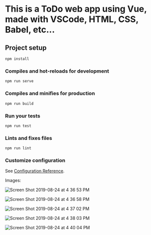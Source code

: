 # This is a ToDo web app using Vue, made with VSCode, HTML, CSS, Babel, etc...




## Project setup
```
npm install
```

### Compiles and hot-reloads for development
```
npm run serve
```

### Compiles and minifies for production
```
npm run build
```

### Run your tests
```
npm run test
```

### Lints and fixes files
```
npm run lint
```

### Customize configuration
See [Configuration Reference](https://cli.vuejs.org/config/).

Images:

![Screen Shot 2019-08-24 at 4 36 53 PM](https://user-images.githubusercontent.com/22460957/63643085-57f7ee80-c68f-11e9-8ec6-927f034424a6.png)

![Screen Shot 2019-08-24 at 4 36 58 PM](https://user-images.githubusercontent.com/22460957/63643086-57f7ee80-c68f-11e9-8eeb-c5592df701b3.png)

![Screen Shot 2019-08-24 at 4 37 02 PM](https://user-images.githubusercontent.com/22460957/63643087-58908500-c68f-11e9-985c-77ff528d7033.png)

![Screen Shot 2019-08-24 at 4 38 03 PM](https://user-images.githubusercontent.com/22460957/63643088-58908500-c68f-11e9-9aa4-70932b4a8774.png)

![Screen Shot 2019-08-24 at 4 40 04 PM](https://user-images.githubusercontent.com/22460957/63643089-58908500-c68f-11e9-8f99-071404153bdb.png)
